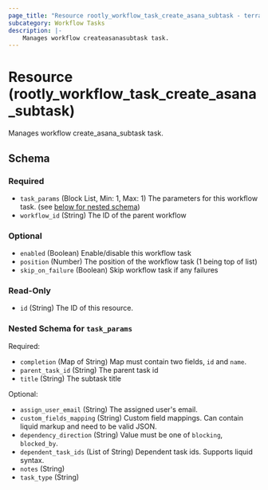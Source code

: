 ```yaml
---
page_title: "Resource rootly_workflow_task_create_asana_subtask - terraform-provider-rootly"
subcategory: Workflow Tasks
description: |-
    Manages workflow createasanasubtask task.
---
```


# Resource (rootly_workflow_task_create_asana_subtask)

Manages workflow create_asana_subtask task.



<!-- schema generated by tfplugindocs -->
## Schema

### Required

- `task_params` (Block List, Min: 1, Max: 1) The parameters for this workflow task. (see [below for nested schema](#nestedblock--task_params))
- `workflow_id` (String) The ID of the parent workflow

### Optional

- `enabled` (Boolean) Enable/disable this workflow task
- `position` (Number) The position of the workflow task (1 being top of list)
- `skip_on_failure` (Boolean) Skip workflow task if any failures

### Read-Only

- `id` (String) The ID of this resource.

<a id="nestedblock--task_params"></a>
### Nested Schema for `task_params`

Required:

- `completion` (Map of String) Map must contain two fields, `id` and `name`.
- `parent_task_id` (String) The parent task id
- `title` (String) The subtask title

Optional:

- `assign_user_email` (String) The assigned user's email.
- `custom_fields_mapping` (String) Custom field mappings. Can contain liquid markup and need to be valid JSON.
- `dependency_direction` (String) Value must be one of `blocking`, `blocked_by`.
- `dependent_task_ids` (List of String) Dependent task ids. Supports liquid syntax.
- `notes` (String)
- `task_type` (String)
